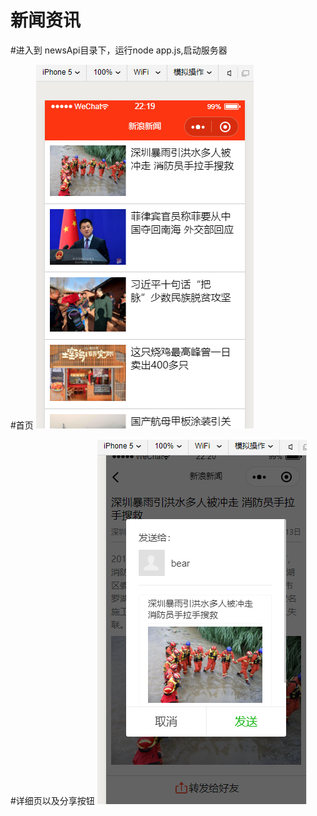 # 新闻资讯

#进入到 newsApi目录下，运行node app.js,启动服务器

#首页
![image](https://github.com/huaweimin/news/blob/master/index.png)

#详细页以及分享按钮
![image](https://github.com/huaweimin/news/blob/master/detail.png)
